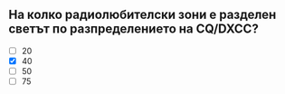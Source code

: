 ## На колко радиолюбителски зони е разделен светът по разпределението на CQ/DXCC?

<!-- Верният отговор е отбелязан с [X] -->

- [ ] 20
- [X] 40
- [ ] 50
- [ ] 75
